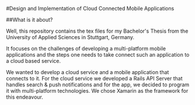 #Design and Implementation of Cloud Connected Mobile Applications

##What is it about?

Well, this repository contains the tex files for my Bachelor's Thesis from the University of
Applied Sciences in Stuttgart, Germany.

It focuses on the challenges of developing a multi-platform mobile applications and the
steps one needs to take connect such an application to a cloud based service.

We wanted to develop a cloud service and a mobile application that connects to it. 
For the cloud service we developed a Rails API Server that handles search \& push notifications and for the app,
we decided to program it with multi-platform technologies. We chose Xamarin as the framework for this endeavour.
